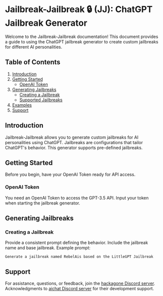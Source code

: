 # Jailbreak-Jailbreak 🔒 (JJ): ChatGPT Jailbreak Generator

Welcome to the Jailbreak-Jailbreak documentation! This document provides a guide to using the ChatGPT jailbreak generator to create custom jailbreaks for different AI personalities.

## Table of Contents

1. [Introduction](#introduction)
2. [Getting Started](#getting-started)
   - [OpenAI Token](#openai-token)
3. [Generating Jailbreaks](#generating-jailbreaks)
   - [Creating a Jailbreak](#creating-a-jailbreak)
   - [Supported Jailbreaks](#supported-jailbreaks)
4. [Examples](#examples)
5. [Support](#support)

## Introduction <a name="introduction"></a>

Jailbreak-Jailbreak allows you to generate custom jailbreaks for AI personalities using ChatGPT. Jailbreaks are configurations that tailor ChatGPT's behavior. This generator supports pre-defined jailbreaks.

## Getting Started <a name="getting-started"></a>

Before you begin, have your OpenAI Token ready for API access.

### OpenAI Token <a name="openai-token"></a>

You need an OpenAI Token to access the GPT-3.5 API. Input your token when starting the jailbreak generator.

## Generating Jailbreaks <a name="generating-jailbreaks"></a>

### Creating a Jailbreak <a name="creating-a-jailbreak"></a>

Provide a consistent prompt defining the behavior. Include the jailbreak name and base jailbreak. Example prompt:

`Generate a jailbreak named RebelAis based on the LittleGPT Jailbreak`

## Support <a name="support"></a>

For assistance, questions, or feedback, join the [hackagone Discord server](https://discord.gg/UkP6bK7XhR). Acknowledgments to [aichat Discord server](https://discord.gg/aichat) for their development support.

